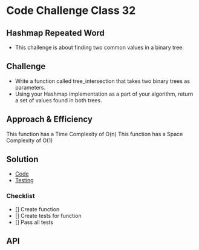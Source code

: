 # Code Challenge Class 32

## Hashmap Repeated Word

- This challenge is about finding two common values in a binary tree.

## Challenge

- Write a function called tree_intersection that takes two binary trees as parameters.
- Using your Hashmap implementation as a part of your algorithm, return a set of values found in both trees.

## Approach & Efficiency

This function has a Time Complexity of O(n) 
This function has a Space Complexity of O(1)

## Solution

- [Code](/javascript/401-code-challenges/tree-intersection/index.js)
- [Testing](/javascript/401-code-challenges/tree-intersection/__tests__/index.test.js)

### Checklist

- [] Create function
- [] Create tests for function
- [] Pass all tests

## API
